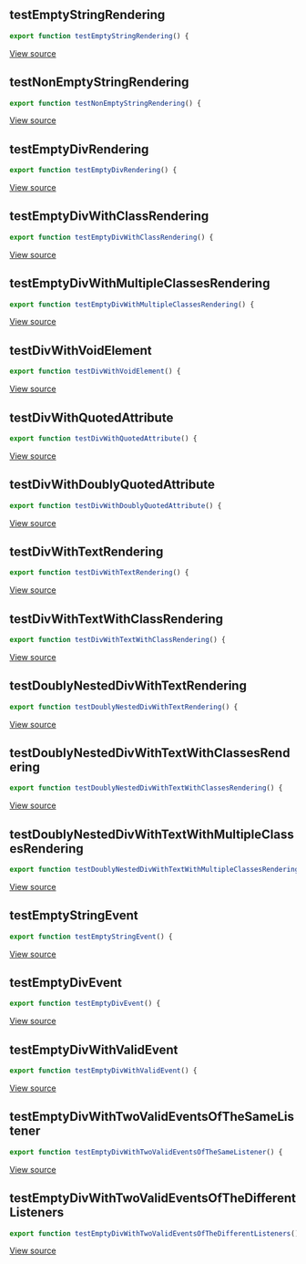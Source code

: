 ## testEmptyStringRendering

```javascript
export function testEmptyStringRendering() {
```

[View source](https://github.com/eeue56/coed/blob/main/src/coed_test.ts#L6-L6)

## testNonEmptyStringRendering

```javascript
export function testNonEmptyStringRendering() {
```

[View source](https://github.com/eeue56/coed/blob/main/src/coed_test.ts#L11-L11)

## testEmptyDivRendering

```javascript
export function testEmptyDivRendering() {
```

[View source](https://github.com/eeue56/coed/blob/main/src/coed_test.ts#L18-L18)

## testEmptyDivWithClassRendering

```javascript
export function testEmptyDivWithClassRendering() {
```

[View source](https://github.com/eeue56/coed/blob/main/src/coed_test.ts#L23-L23)

## testEmptyDivWithMultipleClassesRendering

```javascript
export function testEmptyDivWithMultipleClassesRendering() {
```

[View source](https://github.com/eeue56/coed/blob/main/src/coed_test.ts#L28-L28)

## testDivWithVoidElement

```javascript
export function testDivWithVoidElement() {
```

[View source](https://github.com/eeue56/coed/blob/main/src/coed_test.ts#L42-L42)

## testDivWithQuotedAttribute

```javascript
export function testDivWithQuotedAttribute() {
```

[View source](https://github.com/eeue56/coed/blob/main/src/coed_test.ts#L64-L64)

## testDivWithDoublyQuotedAttribute

```javascript
export function testDivWithDoublyQuotedAttribute() {
```

[View source](https://github.com/eeue56/coed/blob/main/src/coed_test.ts#L86-L86)

## testDivWithTextRendering

```javascript
export function testDivWithTextRendering() {
```

[View source](https://github.com/eeue56/coed/blob/main/src/coed_test.ts#L108-L108)

## testDivWithTextWithClassRendering

```javascript
export function testDivWithTextWithClassRendering() {
```

[View source](https://github.com/eeue56/coed/blob/main/src/coed_test.ts#L119-L119)

## testDoublyNestedDivWithTextRendering

```javascript
export function testDoublyNestedDivWithTextRendering() {
```

[View source](https://github.com/eeue56/coed/blob/main/src/coed_test.ts#L138-L138)

## testDoublyNestedDivWithTextWithClassesRendering

```javascript
export function testDoublyNestedDivWithTextWithClassesRendering() {
```

[View source](https://github.com/eeue56/coed/blob/main/src/coed_test.ts#L161-L161)

## testDoublyNestedDivWithTextWithMultipleClassesRendering

```javascript
export function testDoublyNestedDivWithTextWithMultipleClassesRendering() {
```

[View source](https://github.com/eeue56/coed/blob/main/src/coed_test.ts#L189-L189)

## testEmptyStringEvent

```javascript
export function testEmptyStringEvent() {
```

[View source](https://github.com/eeue56/coed/blob/main/src/coed_test.ts#L219-L219)

## testEmptyDivEvent

```javascript
export function testEmptyDivEvent() {
```

[View source](https://github.com/eeue56/coed/blob/main/src/coed_test.ts#L228-L228)

## testEmptyDivWithValidEvent

```javascript
export function testEmptyDivWithValidEvent() {
```

[View source](https://github.com/eeue56/coed/blob/main/src/coed_test.ts#L237-L237)

## testEmptyDivWithTwoValidEventsOfTheSameListener

```javascript
export function testEmptyDivWithTwoValidEventsOfTheSameListener() {
```

[View source](https://github.com/eeue56/coed/blob/main/src/coed_test.ts#L251-L251)

## testEmptyDivWithTwoValidEventsOfTheDifferentListeners

```javascript
export function testEmptyDivWithTwoValidEventsOfTheDifferentListeners() {
```

[View source](https://github.com/eeue56/coed/blob/main/src/coed_test.ts#L265-L265)
